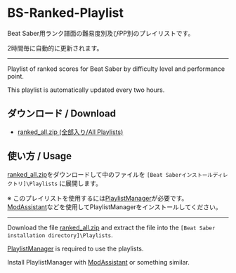 # BS-Ranked-Playlist

Beat Saber用ランク譜面の難易度別及びPP別のプレイリストです。

2時間毎に自動的に更新されます。

---

Playlist of ranked scores for Beat Saber by difficulty level and performance point.

This playlist is automatically updated every two hours.

## ダウンロード / Download

 * [ranked_all.zip (全部入り/All Playlists)](https://github.com/aplulu/bs-ranked-playlist/releases/latest/download/ranked_all.zip)

## 使い方 / Usage

[ranked_all.zip](https://github.com/aplulu/bs-ranked-playlist/releases/latest/download/ranked_all.zip
)をダウンロードして中のファイルを `[Beat Saberインストールディレクトリ]\Playlists` に展開します。

※ このプレイリストを使用するには[PlaylistManager](https://github.com/rithik-b/PlaylistManager)が必要です。　
[ModAssistant](https://github.com/Assistant/ModAssistant)などを使用してPlaylistManagerをインストールしてください。

---

Download the file [ranked_all.zip](https://github.com/aplulu/bs-ranked-playlist/releases/latest/download/ranked_all.zip
                  ) and extract the file into the `[Beat Saber installation directory]\Playlists`.

[PlaylistManager](https://github.com/rithik-b/PlaylistManager) is required to use the playlists.

Install PlaylistManager with [ModAssistant](https://github.com/Assistant/ModAssistant) or something similar.
